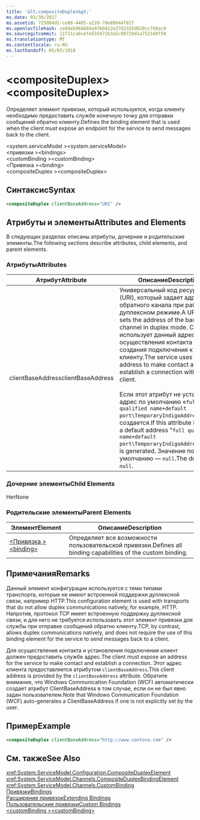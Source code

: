 ```yaml
---
title: '&lt;compositeDuplex&gt;'
ms.date: 03/30/2017
ms.assetid: 725004d1-ce88-4405-a220-78e89844f81f
ms.openlocfilehash: ce04eb96868da9760412e37d2335d020cc768ac9
ms.sourcegitcommit: 11f11ca6cefe555972b3a5c99729d1a7523d8f50
ms.translationtype: MT
ms.contentlocale: ru-RU
ms.lasthandoff: 05/03/2018
---
```

# <a name="ltcompositeduplexgt"></a><span data-ttu-id="41e47-102">&lt;compositeDuplex&gt;</span><span class="sxs-lookup"><span data-stu-id="41e47-102">&lt;compositeDuplex&gt;</span></span>
<span data-ttu-id="41e47-103">Определяет элемент привязки, который используется, когда клиенту необходимо предоставить службе конечную точку для отправки сообщений обратно клиенту.</span><span class="sxs-lookup"><span data-stu-id="41e47-103">Defines the binding element that is used when the client must expose an endpoint for the service to send messages back to the client.</span></span>  
  
 <span data-ttu-id="41e47-104">\<system.serviceModel ></span><span class="sxs-lookup"><span data-stu-id="41e47-104">\<system.serviceModel></span></span>  
<span data-ttu-id="41e47-105">\<привязки ></span><span class="sxs-lookup"><span data-stu-id="41e47-105">\<bindings></span></span>  
<span data-ttu-id="41e47-106">\<customBinding ></span><span class="sxs-lookup"><span data-stu-id="41e47-106">\<customBinding></span></span>  
<span data-ttu-id="41e47-107">\<Привязка ></span><span class="sxs-lookup"><span data-stu-id="41e47-107">\<binding></span></span>  
<span data-ttu-id="41e47-108">\<compositeDuplex ></span><span class="sxs-lookup"><span data-stu-id="41e47-108">\<compositeDuplex></span></span>  
  
## <a name="syntax"></a><span data-ttu-id="41e47-109">Синтаксис</span><span class="sxs-lookup"><span data-stu-id="41e47-109">Syntax</span></span>  
  
```xml  
<compositeDuplex clientBaseAddress="URI" />  
```  
  
## <a name="attributes-and-elements"></a><span data-ttu-id="41e47-110">Атрибуты и элементы</span><span class="sxs-lookup"><span data-stu-id="41e47-110">Attributes and Elements</span></span>  
 <span data-ttu-id="41e47-111">В следующих разделах описаны атрибуты, дочерние и родительские элементы.</span><span class="sxs-lookup"><span data-stu-id="41e47-111">The following sections describe attributes, child elements, and parent elements.</span></span>  
  
### <a name="attributes"></a><span data-ttu-id="41e47-112">Атрибуты</span><span class="sxs-lookup"><span data-stu-id="41e47-112">Attributes</span></span>  
  
|<span data-ttu-id="41e47-113">Атрибут</span><span class="sxs-lookup"><span data-stu-id="41e47-113">Attribute</span></span>|<span data-ttu-id="41e47-114">Описание</span><span class="sxs-lookup"><span data-stu-id="41e47-114">Description</span></span>|  
|---------------|-----------------|  
|<span data-ttu-id="41e47-115">clientBaseAddress</span><span class="sxs-lookup"><span data-stu-id="41e47-115">clientBaseAddress</span></span>|<span data-ttu-id="41e47-116">Универсальный код ресурса (URI), который задает адрес обратного канала при работе в дуплексном режиме.</span><span class="sxs-lookup"><span data-stu-id="41e47-116">A URI that sets the address of the back channel in duplex mode.</span></span> <span data-ttu-id="41e47-117">Служба использует данный адрес для осуществления контакта и создания подключения к клиенту.</span><span class="sxs-lookup"><span data-stu-id="41e47-117">The service uses this address to make contact and establish a connection with the client.</span></span><br /><br /> <span data-ttu-id="41e47-118">Если этот атрибут не установлен, адрес по умолчанию «`full qualified name+default port\TemporaryIndigoAddress\guid`» создается.</span><span class="sxs-lookup"><span data-stu-id="41e47-118">If this attribute is not set, a default address "`full qualified name+default port\TemporaryIndigoAddress\guid`" is generated.</span></span> <span data-ttu-id="41e47-119">Значение по умолчанию — `null`.</span><span class="sxs-lookup"><span data-stu-id="41e47-119">The default is `null`.</span></span>|  
  
### <a name="child-elements"></a><span data-ttu-id="41e47-120">Дочерние элементы</span><span class="sxs-lookup"><span data-stu-id="41e47-120">Child Elements</span></span>  
 <span data-ttu-id="41e47-121">Нет</span><span class="sxs-lookup"><span data-stu-id="41e47-121">None</span></span>  
  
### <a name="parent-elements"></a><span data-ttu-id="41e47-122">Родительские элементы</span><span class="sxs-lookup"><span data-stu-id="41e47-122">Parent Elements</span></span>  
  
|<span data-ttu-id="41e47-123">Элемент</span><span class="sxs-lookup"><span data-stu-id="41e47-123">Element</span></span>|<span data-ttu-id="41e47-124">Описание</span><span class="sxs-lookup"><span data-stu-id="41e47-124">Description</span></span>|  
|-------------|-----------------|  
|[<span data-ttu-id="41e47-125">\<Привязка ></span><span class="sxs-lookup"><span data-stu-id="41e47-125">\<binding></span></span>](../../../../../docs/framework/misc/binding.md)|<span data-ttu-id="41e47-126">Определяет все возможности пользовательской привязки.</span><span class="sxs-lookup"><span data-stu-id="41e47-126">Defines all binding capabilities of the custom binding.</span></span>|  
  
## <a name="remarks"></a><span data-ttu-id="41e47-127">Примечания</span><span class="sxs-lookup"><span data-stu-id="41e47-127">Remarks</span></span>  
 <span data-ttu-id="41e47-128">Данный элемент конфигурации используется с теми типами транспорта, которые не имеют встроенной поддержки дуплексной связи, например HTTP.</span><span class="sxs-lookup"><span data-stu-id="41e47-128">This configuration element is used with transports that do not allow duplex communications natively, for example, HTTP.</span></span> <span data-ttu-id="41e47-129">Напротив, протокол TCP имеет встроенную поддержку дуплексной связи, и для него не требуется использовать этот элемент привязки для службы при отправке сообщений обратно клиенту.</span><span class="sxs-lookup"><span data-stu-id="41e47-129">TCP, by contrast, allows duplex communications natively, and does not require the use of this binding element for the service to send messages back to a client.</span></span>  
  
 <span data-ttu-id="41e47-130">Для осуществления контакта и установления подключения клиент должен предоставить службе адрес.</span><span class="sxs-lookup"><span data-stu-id="41e47-130">The client must expose an address for the service to make contact and establish a connection.</span></span> <span data-ttu-id="41e47-131">Этот адрес клиента предоставляется атрибутом `clientBaseAddress`.</span><span class="sxs-lookup"><span data-stu-id="41e47-131">This client address is provided by the `clientBaseAddress` attribute.</span></span> <span data-ttu-id="41e47-132">Обратите внимание, что Windows Communication Foundation (WCF) автоматически создает атрибут ClientBaseAddress в том случае, если он не был явно задан пользователем.</span><span class="sxs-lookup"><span data-stu-id="41e47-132">Note that Windows Communication Foundation (WCF) auto-generates a ClientBaseAddress if one is not explicitly set by the user.</span></span>  
  
## <a name="example"></a><span data-ttu-id="41e47-133">Пример</span><span class="sxs-lookup"><span data-stu-id="41e47-133">Example</span></span>  
  
```xml  
<compositeDuplex clientBaseAddress="http://www.contoso.com" />  
```  
  
## <a name="see-also"></a><span data-ttu-id="41e47-134">См. также</span><span class="sxs-lookup"><span data-stu-id="41e47-134">See Also</span></span>  
 <xref:System.ServiceModel.Configuration.CompositeDuplexElement>  
 <xref:System.ServiceModel.Channels.CompositeDuplexBindingElement>  
 <xref:System.ServiceModel.Channels.CustomBinding>  
 [<span data-ttu-id="41e47-135">Привязки</span><span class="sxs-lookup"><span data-stu-id="41e47-135">Bindings</span></span>](../../../../../docs/framework/wcf/bindings.md)  
 [<span data-ttu-id="41e47-136">Расширение привязок</span><span class="sxs-lookup"><span data-stu-id="41e47-136">Extending Bindings</span></span>](../../../../../docs/framework/wcf/extending/extending-bindings.md)  
 [<span data-ttu-id="41e47-137">Пользовательские привязки</span><span class="sxs-lookup"><span data-stu-id="41e47-137">Custom Bindings</span></span>](../../../../../docs/framework/wcf/extending/custom-bindings.md)  
 [<span data-ttu-id="41e47-138">\<customBinding ></span><span class="sxs-lookup"><span data-stu-id="41e47-138">\<customBinding></span></span>](../../../../../docs/framework/configure-apps/file-schema/wcf/custombinding.md)
